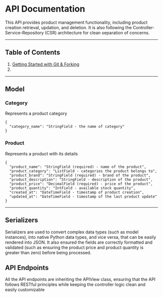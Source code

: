 # API Documentation
This API provides product management functionality, including product creation retrieval, updation, and deletion. It is also following the Controller-Service-Repository (CSR) architecture for clean separation of concerns.

---

## Table of Contents

1. [Getting Started with Git & Forking](#getting-started-with-git-and-forking)
2.

---

## Model

### Category
Represents a product category
```
{
  "category_name": "StringField - the name of category"
}
```
### Product
Represents a product with its details
```
{
  "product_name": "StringField (required) - name of the product",
  "product_category": "ListField - categories the product belongs to",
  "product_brand": "StringField (required) - brand of the product",
  "product_description": "StringField - description of the product",
  "product_price": "DecimalField (required) - price of the product",
  "product_quantity": "IntField - available stock quantity",
  "created_at": "DateTimeField - timestamp of product creation",
  "updated_at": "DateTimeField - timestamp of the last product update"
}
```

---

## Serializers
Serializers are used to convert complex data types (such as model instances), into native Python data types, and vice versa, that can be easily rendered into JSON. It also ensured the fields are correctly formatted and validated (such as ensuring the product price and product quantity is greater than zero) before being processed.

## API Endpoints
All the API endpoints are inheriting the APIView class, ensuring that the API follows RESTful principles while keeping the controller logic clean and easily customizable